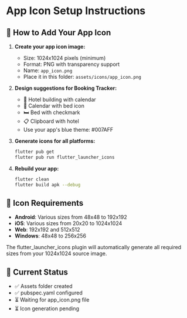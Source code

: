 # App Icon Setup Instructions

## 📱 How to Add Your App Icon

1. **Create your app icon image:**

   - Size: 1024x1024 pixels (minimum)
   - Format: PNG with transparency support
   - Name: `app_icon.png`
   - Place it in this folder: `assets/icons/app_icon.png`

2. **Design suggestions for Booking Tracker:**

   - 🏨 Hotel building with calendar
   - 📅 Calendar with bed icon
   - 🛏️ Bed with checkmark
   - 📋 Clipboard with hotel
   - Use your app's blue theme: #007AFF

3. **Generate icons for all platforms:**

   ```bash
   flutter pub get
   flutter pub run flutter_launcher_icons
   ```

4. **Rebuild your app:**
   ```bash
   flutter clean
   flutter build apk --debug
   ```

## 🎨 Icon Requirements

- **Android**: Various sizes from 48x48 to 192x192
- **iOS**: Various sizes from 20x20 to 1024x1024
- **Web**: 192x192 and 512x512
- **Windows**: 48x48 to 256x256

The flutter_launcher_icons plugin will automatically generate all required sizes from your 1024x1024 source image.

## 📂 Current Status

- ✅ Assets folder created
- ✅ pubspec.yaml configured
- ⏳ Waiting for app_icon.png file
- ⏳ Icon generation pending
